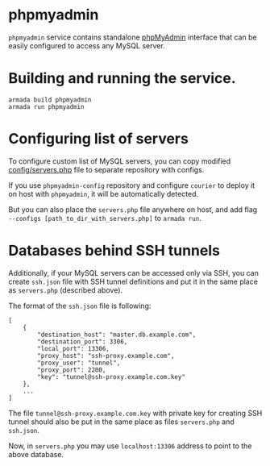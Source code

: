 # phpmyadmin

`phpmyadmin` service contains standalone [phpMyAdmin](http://www.phpmyadmin.net) interface that can be easily
configured to access any MySQL server.


# Building and running the service.

    armada build phpmyadmin
    armada run phpmyadmin

# Configuring list of servers

To configure custom list of MySQL servers, you can copy modified [config/servers.php](config/servers.php) file to
separate repository with configs.

If you use `phpmyadmin-config` repository and configure `courier` to deploy it on host with `phpmyadmin`, it will be
automatically detected.

But you can also place the `servers.php` file anywhere on host, and add flag `--configs [path_to_dir_with_servers.php]` to
`armada run`.

# Databases behind SSH tunnels

Additionally, if your MySQL servers can be accessed only via SSH, you can create `ssh.json` file with SSH tunnel
definitions and put it in the same place as `servers.php` (described above).

The format of the `ssh.json` file is following:
```
[
    {
        "destination_host": "master.db.example.com",
        "destination_port": 3306,
        "local_port": 13306,
        "proxy_host": "ssh-proxy.example.com",
        "proxy_user": "tunnel",
        "proxy_port": 2200,
        "key": "tunnel@ssh-proxy.example.com.key"
    },
    ...
]

```
The file `tunnel@ssh-proxy.example.com.key` with private key for creating SSH tunnel should also be put in the same
place as files `servers.php` and `ssh.json`.

Now, in `servers.php` you may use `localhost:13306` address to point to the above database. 
